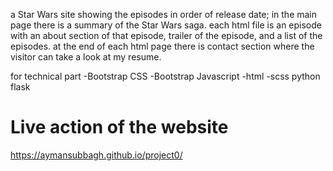a Star Wars site showing the episodes in order of release date; in the main page there is a summary of the Star Wars saga. each html file is an episode with an about section of that episode, trailer of the episode, and a list of the episodes. at the end of each html page there is contact section where the visitor can take a look at my resume.

for technical part -Bootstrap CSS -Bootstrap Javascript -html -scss python flask
# Live action of the website
https://aymansubbagh.github.io/project0/
